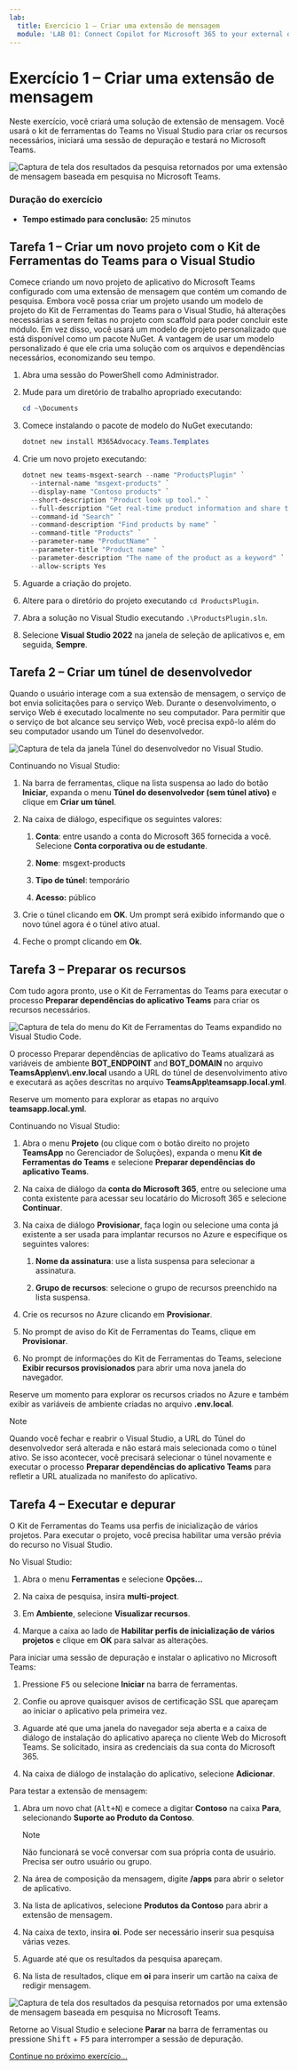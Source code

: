 ```yaml
---
lab:
  title: Exercício 1 – Criar uma extensão de mensagem
  module: 'LAB 01: Connect Copilot for Microsoft 365 to your external data in real-time with message extension plugins built with .NET and Visual Studio'
---
```


# Exercício 1 – Criar uma extensão de mensagem

Neste exercício, você criará uma solução de extensão de mensagem. Você usará o kit de ferramentas do Teams no Visual Studio para criar os recursos necessários, iniciará uma sessão de depuração e testará no Microsoft Teams.

![Captura de tela dos resultados da pesquisa retornados por uma extensão de mensagem baseada em pesquisa no Microsoft Teams.](../media/1-search-results.png)

### Duração do exercício

  - **Tempo estimado para conclusão:** 25 minutos

## Tarefa 1 – Criar um novo projeto com o Kit de Ferramentas do Teams para o Visual Studio

Comece criando um novo projeto de aplicativo do Microsoft Teams configurado com uma extensão de mensagem que contém um comando de pesquisa. Embora você possa criar um projeto usando um modelo de projeto do Kit de Ferramentas do Teams para o Visual Studio, há alterações necessárias a serem feitas no projeto com scaffold para poder concluir este módulo. Em vez disso, você usará um modelo de projeto personalizado que está disponível como um pacote NuGet. A vantagem de usar um modelo personalizado é que ele cria uma solução com os arquivos e dependências necessários, economizando seu tempo.

1. Abra uma sessão do PowerShell como Administrador.

1. Mude para um diretório de trabalho apropriado executando:

    ```Powershell
    cd ~\Documents
    ```

1. Comece instalando o pacote de modelo do NuGet executando:

    ```PowerShell
    dotnet new install M365Advocacy.Teams.Templates
    ```

1. Crie um novo projeto executando:

    ```PowerShell
    dotnet new teams-msgext-search --name "ProductsPlugin" `
      --internal-name "msgext-products" `
      --display-name "Contoso products" `
      --short-description "Product look up tool." `
      --full-description "Get real-time product information and share them in a conversation." `
      --command-id "Search" `
      --command-description "Find products by name" `
      --command-title "Products" `
      --parameter-name "ProductName" `
      --parameter-title "Product name" `
      --parameter-description "The name of the product as a keyword" `
      --allow-scripts Yes
    ```

1. Aguarde a criação do projeto.

1. Altere para o diretório do projeto executando `cd ProductsPlugin`.

1. Abra a solução no Visual Studio executando `.\ProductsPlugin.sln`.

1. Selecione **Visual Studio 2022** na janela de seleção de aplicativos e, em seguida, **Sempre**.

## Tarefa 2 – Criar um túnel de desenvolvedor

Quando o usuário interage com a sua extensão de mensagem, o serviço de bot envia solicitações para o serviço Web. Durante o desenvolvimento, o serviço Web é executado localmente no seu computador. Para permitir que o serviço de bot alcance seu serviço Web, você precisa expô-lo além do seu computador usando um Túnel do desenvolvedor.

![Captura de tela da janela Túnel do desenvolvedor no Visual Studio.](../media/14-select-dev-tunnel.png)

Continuando no Visual Studio:

1. Na barra de ferramentas, clique na lista suspensa ao lado do botão **Iniciar**, expanda o menu **Túnel do desenvolvedor (sem túnel ativo)** e clique em **Criar um túnel**.

1. Na caixa de diálogo, especifique os seguintes valores:

    1. **Conta**: entre usando a conta do Microsoft 365 fornecida a você. Selecione **Conta corporativa ou de estudante**.

    1. **Nome**: msgext-products

    1. **Tipo de túnel**: temporário

    1. **Acesso:** público

1. Crie o túnel clicando em **OK**. Um prompt será exibido informando que o novo túnel agora é o túnel ativo atual.

1. Feche o prompt clicando em **Ok**.

## Tarefa 3 – Preparar os recursos

Com tudo agora pronto, use o Kit de Ferramentas do Teams para executar o processo **Preparar dependências do aplicativo Teams** para criar os recursos necessários.

![Captura de tela do menu do Kit de Ferramentas do Teams expandido no Visual Studio Code.](../media/15-prepare-teams-app-dependencies.png)

O processo Preparar dependências de aplicativo do Teams atualizará as variáveis de ambiente **BOT_ENDPOINT** and **BOT_DOMAIN** no arquivo **TeamsApp\\env\\.env.local** usando a URL do túnel de desenvolvimento ativo e executará as ações descritas no arquivo **TeamsApp\\teamsapp.local.yml**.

Reserve um momento para explorar as etapas no arquivo **teamsapp.local.yml**.

Continuando no Visual Studio:

1. Abra o menu **Projeto** (ou clique com o botão direito no projeto **TeamsApp** no Gerenciador de Soluções), expanda o menu **Kit de Ferramentas do Teams** e selecione **Preparar dependências do aplicativo Teams**.

1. Na caixa de diálogo da **conta do Microsoft 365**, entre ou selecione uma conta existente para acessar seu locatário do Microsoft 365 e selecione **Continuar**.

1. Na caixa de diálogo **Provisionar**, faça login ou selecione uma conta já existente a ser usada para implantar recursos no Azure e especifique os seguintes valores:

      1. **Nome da assinatura**: use a lista suspensa para selecionar a assinatura.

      1. **Grupo de recursos**: selecione o grupo de recursos preenchido na lista suspensa.

1. Crie os recursos no Azure clicando em **Provisionar**.

1. No prompt de aviso do Kit de Ferramentas do Teams, clique em **Provisionar**.

1. No prompt de informações do Kit de Ferramentas do Teams, selecione **Exibir recursos provisionados** para abrir uma nova janela do navegador.

Reserve um momento para explorar os recursos criados no Azure e também exibir as variáveis de ambiente criadas no arquivo **.env.local**.

> [!NOTE]
> Quando você fechar e reabrir o Visual Studio, a URL do Túnel do desenvolvedor será alterada e não estará mais selecionada como o túnel ativo. Se isso acontecer, você precisará selecionar o túnel novamente e executar o processo **Preparar dependências do aplicativo Teams** para refletir a URL atualizada no manifesto do aplicativo.

## Tarefa 4 – Executar e depurar

O Kit de Ferramentas do Teams usa perfis de inicialização de vários projetos. Para executar o projeto, você precisa habilitar uma versão prévia do recurso no Visual Studio.

No Visual Studio:

1. Abra o menu **Ferramentas** e selecione **Opções...**

1. Na caixa de pesquisa, insira **multi-project**.

1. Em **Ambiente**, selecione **Visualizar recursos**.

1. Marque a caixa ao lado de **Habilitar perfis de inicialização de vários projetos** e clique em **OK** para salvar as alterações.

Para iniciar uma sessão de depuração e instalar o aplicativo no Microsoft Teams:

1. Pressione <kbd>F5</kbd> ou selecione **Iniciar** na barra de ferramentas.

1. Confie ou aprove quaisquer avisos de certificação SSL que apareçam ao iniciar o aplicativo pela primeira vez.

1. Aguarde até que uma janela do navegador seja aberta e a caixa de diálogo de instalação do aplicativo apareça no cliente Web do Microsoft Teams. Se solicitado, insira as credenciais da sua conta do Microsoft 365.

1. Na caixa de diálogo de instalação do aplicativo, selecione **Adicionar**.

Para testar a extensão de mensagem:

1. Abra um novo chat (<kbd>Alt+N</kbd>) e comece a digitar **Contoso** na caixa **Para**, selecionando **Suporte ao Produto da Contoso**.

    > [!NOTE]
    > Não funcionará se você conversar com sua própria conta de usuário. Precisa ser outro usuário ou grupo.

1. Na área de composição da mensagem, digite **/apps** para abrir o seletor de aplicativo.

1. Na lista de aplicativos, selecione **Produtos da Contoso** para abrir a extensão de mensagem.

1. Na caixa de texto, insira **oi**. Pode ser necessário inserir sua pesquisa várias vezes.

1. Aguarde até que os resultados da pesquisa apareçam.

1. Na lista de resultados, clique em **oi** para inserir um cartão na caixa de redigir mensagem.

![Captura de tela dos resultados da pesquisa retornados por uma extensão de mensagem baseada em pesquisa no Microsoft Teams.](../media/1-search-results.png)

Retorne ao Visual Studio e selecione **Parar** na barra de ferramentas ou pressione <kbd>Shift</kbd> + <kbd>F5</kbd> para interromper a sessão de depuração.

[Continue no próximo exercício...](./3-exercise-add-single-sign-on.md)